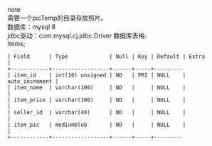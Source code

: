 note  
需要一个picTemp的目录存放照片。  
数据库：mysql 8  
jdbc驱动：com.mysql.cj.jdbc.Driver
数据库表格:  
    items;  
	
	| Field      | Type             | Null | Key | Default | Extra          |
	+------------+------------------+------+-----+---------
	| item_id    | int(10) unsigned | NO   | PRI | NULL    | auto_increment |
	| item_name  | varchar(100)     | NO   |     | NULL    |                |
	| item_price | varchar(100)     | NO   |     | NULL    |                |
	| seller_id  | varchar(40)      | NO   |     | NULL    |                |
	| item_pic   | mediumblob       | NO   |     | NULL    |                |
	+------------+------------------+------+-----+---------